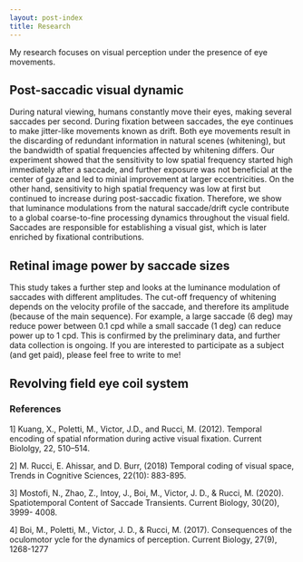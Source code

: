 ```yaml
---
layout: post-index
title: Research
---
```


My research focuses on visual perception under the presence of eye movements.

## Post-saccadic visual dynamic

During natural viewing, humans constantly move their eyes, making several saccades per second. During fixation between saccades, the eye continues to make jitter-like movements known as drift. Both eye movements result in the discarding of redundant information in natural scenes (whitening), but the bandwidth of spatial frequencies affected by whitening differs. Our experiment showed that the sensitivity to low spatial frequency started high immediately after a saccade, and further exposure was not beneficial at the center of gaze and led to minial improvement at larger eccentricities. On the other hand, sensitivity to high spatial frequency was low at first but continued to increase during post-saccadic fixation. Therefore, we show that luminance modulations from the natural saccade/drift cycle contribute to a global coarse-to-fine processing dynamics throughout the visual field. Saccades are responsible for establishing a visual gist, which is later enriched by fixational contributions.


## Retinal image power by saccade sizes

This study takes a further step and looks at the luminance modulation of saccades with different amplitudes. The cut-off frequency of whitening depends on the velocity profile of the saccade, and therefore its amplitude (because of the main sequence). For example, a large saccade (6 deg) may reduce power between 0.1 cpd while a small saccade (1 deg) can reduce power up to 1 cpd. This is confirmed by the preliminary data, and further data collection is ongoing. If you are interested to participate as a subject (and get paid), please feel free to write to me!

## Revolving field eye coil system


### References
1] Kuang, X., Poletti, M., Victor, J.D., and Rucci, M. (2012). Temporal encoding of spatial
nformation during active visual fixation. Current Biololgy, 22, 510–514.

2] M. Rucci, E. Ahissar, and D. Burr, (2018) Temporal coding of visual space, Trends in
Cognitive Sciences, 22(10): 883-895.

3] Mostofi, N., Zhao, Z., Intoy, J., Boi, M., Victor, J. D., & Rucci, M. (2020). Spatiotemporal
Content of Saccade Transients. Current Biology, 30(20), 3999- 4008.

4] Boi, M., Poletti, M., Victor, J. D., & Rucci, M. (2017). Consequences of the oculomotor
ycle for the dynamics of perception. Current Biology, 27(9), 1268-1277


<!-- # COMMENT EXPLAINING THIS PAGE -- 
We're currently using this section of the site to host these tutorials,
  but you might want to use it to showcase and describe your `Research`,
  to chronicle various `Talks` you've given over your history, or to
  write about various news or updates that have happened to you.

You can update the `title` of file (line 3) to change the heading of 
  the page and its title in the browser. To change how it's referred to
  in the navigation and/or adjust its url, see `data/navigation.yml` file.
-->


